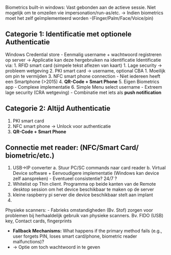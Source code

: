 
Biometrics built-in windows: Vast gebonden aan de actieve sessie. Niet mogelijk om te omzeilen vie impersonation/run-as/etc. 
-> Indien biometrics moet het zelf geïmplementeerd worden
-(Finger/Palm/Face/Voice/pin)
## Categorie 1: Identificatie met optionele Authenticatie
Windows Credential store
	- Eenmalig username + wachtwoord registreren op server
	-> Applicatie kan deze hergebruiken na identificatie
Identificatie via:
	1. RFID smart card (simpele tekst aflezen van kaart)
		1. Lage security -> probleem wetgeving
	2. PKI smart card -> username, optional CBA
		1. Moeilijk om pin te vermijden
	3. NFC smart phone connection
		- Niet iedereen heeft een Smartphone (>2015)
	4. **QR-Code + Smart Phone**
	5. Eigen Biometrics app
		- Complexe implementatie
	6. Simple Menu select username
		- Extreem lage security (CRA wetgeving)
		- Combinatie met iets als **push notification** 

## Categorie 2: Altijd Authenticatie
1. PKI smart card
2. NFC smart phone -> Unlock voor authenticatie
3. **QR-Code + Smart Phone**




## Connectie met reader: (NFC/Smart Card/ biometric/etc.)
1. USB->IP converter
	 a. Stuur PC/SC commands naar card reader
	 b. Virtual Device software
		 + Eenvoudigere implementatie (Windows kan device zelf aanspreken)
		 - Eventueel consistentie? 24/7 ?
2. Whitelist op Thin client. Programma op beide kanten van de Remote desktop session om het device beschikbaar te maken op de server
3. kleine raspberry pi server die device beschikbaar stelt aan implant
4.


Physieke scanners:
	- Fabrieks omstandigheden (Bv. Stof) zorgen voor problemen bij herhaaldelijk gebruik van physieke scanners. Bv. FIDO (USB) key, Contact cards, fingerprints



- **Fallback Mechanisms:** What happens if the primary method fails (e.g., user forgets PIN, loses smart card/phone, biometric reader malfunctions)?
- -> Optie om toch wachtwoord in te geven